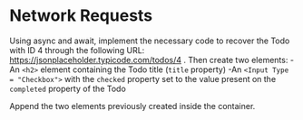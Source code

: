 # Network Requests

Using async and await, implement the necessary code to recover the Todo with ID 4 through the following URL: https://jsonplaceholder.typicode.com/todos/4 . Then create two elements:
-An `<h2>` element containing the Todo title (`title` property)
-An `<Input Type = "Checkbox">` with the `checked` property set to the value present on the `completed` property of the Todo

Append the two elements previously created inside the container.